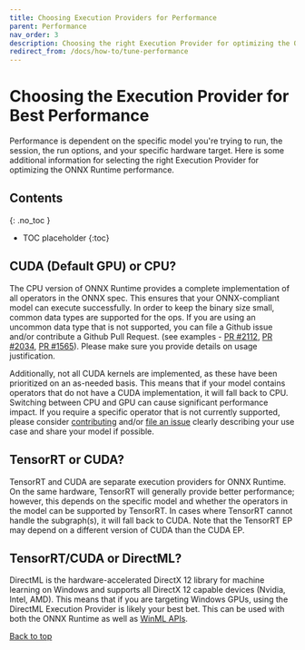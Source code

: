 ```yaml
---
title: Choosing Execution Providers for Performance
parent: Performance
nav_order: 3
description: Choosing the right Execution Provider for optimizing the ONNX Runtime performance.
redirect_from: /docs/how-to/tune-performance
---
```

<div class="container">

# Choosing the Execution Provider for Best Performance

Performance is dependent on the specific model you're trying to run, the session, the run options, and your specific hardware target. Here is some additional information for selecting the right Execution Provider for optimizing the ONNX Runtime performance.

## Contents
{: .no_toc }

* TOC placeholder
{:toc}

## CUDA (Default GPU) or CPU?

The CPU version of ONNX Runtime provides a complete implementation of all operators in the ONNX spec. This ensures that your ONNX-compliant model can execute successfully. In order to keep the binary size small, common data types are supported for the ops. If you are using an uncommon data type that is not supported, you can file a Github issue and/or contribute a Github Pull Request. (see examples - [PR #2112](https://github.com/microsoft/onnxruntime/pull/2112), [PR #2034](https://github.com/microsoft/onnxruntime/pull/2034), [PR #1565](https://github.com/microsoft/onnxruntime/pull/1565)). Please make sure you provide details on usage justification.

Additionally, not all CUDA kernels are implemented, as these have been prioritized on an as-needed basis. This means that if your model contains operators that do not have a CUDA implementation, it will fall back to CPU. Switching between CPU and GPU can cause significant performance impact. If you require a specific operator that is not currently supported, please consider [contributing](https://github.com/microsoft/onnxruntime/tree/master/CONTRIBUTING.md) and/or [file an issue](https://github.com/microsoft/onnxruntime/issues) clearly describing your use case and share your model if possible.

## TensorRT or CUDA?

TensorRT and CUDA are separate execution providers for ONNX Runtime. On the same hardware, TensorRT will generally provide better performance; however, this depends on the specific model and whether the operators in the model can be supported by TensorRT. In cases where TensorRT cannot handle the subgraph(s), it will fall back to CUDA. Note that the TensorRT EP may depend on a different version of CUDA than the CUDA EP.

## TensorRT/CUDA or DirectML?

DirectML is the hardware-accelerated DirectX 12 library for machine learning on Windows and supports all DirectX 12 capable devices (Nvidia, Intel, AMD). This means that if you are targeting Windows GPUs, using the DirectML Execution Provider is likely your best bet. This can be used with both the ONNX Runtime as well as [WinML APIs](https://docs.microsoft.com/en-us/windows/ai/windows-ml/api-reference).


<p><a href="#" id="back-to-top">Back to top</a></p>

</div>